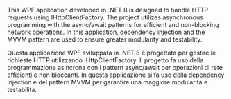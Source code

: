 This WPF application developed in .NET 8 is designed to handle HTTP requests using IHttpClientFactory.
The project utilizes asynchronous programming with the async/await patterns for efficient and non-blocking network operations.
In this application, dependency injection and the MVVM pattern are used to ensure greater modularity and testability.

Questa applicazione WPF sviluppata in .NET 8 è progettata per gestire le richieste HTTP utilizzando IHttpClientFactory. 
Il progetto fa uso della programmazione asincrona con i pattern async/await per operazioni di rete efficienti e non bloccanti. 
In questa applicazione si fa uso della dependency injection e del pattern MVVM per garantire una maggiore modularità e testabilità. 
